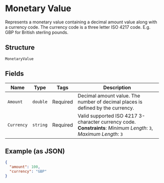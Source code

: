 
# Monetary Value

Represents a monetary value containing a decimal amount value along with a currency code. The currency code is a three letter ISO 4217 code. E.g. GBP for British sterling pounds.

## Structure

`MonetaryValue`

## Fields

| Name | Type | Tags | Description |
|  --- | --- | --- | --- |
| `Amount` | `double` | Required | Decimal amount value. The number of decimal places is defined by the currency. |
| `Currency` | `string` | Required | Valid supported ISO 4217 3-character currency code.<br>**Constraints**: *Minimum Length*: `3`, *Maximum Length*: `3` |

## Example (as JSON)

```json
{
  "amount": 100,
  "currency": "GBP"
}
```

